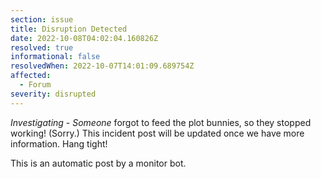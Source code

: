 ```yaml
---
section: issue
title: Disruption Detected
date: 2022-10-08T04:02:04.160826Z
resolved: true
informational: false
resolvedWhen: 2022-10-07T14:01:09.689754Z
affected:
  - Forum
severity: disrupted
---
```

*Investigating* - _Someone_ forgot to feed the plot bunnies, so they stopped working! (Sorry.) This incident post will be updated once we have more information. Hang tight!

This is an automatic post by a monitor bot.
        